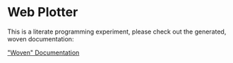 # Web Plotter
This is a literate programming experiment, please check out the generated, woven documentation:

["Woven" Documentation](http://nblumoe.github.io/web-plotter/)
